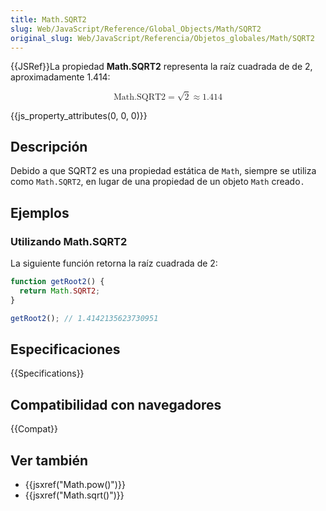 ```yaml
---
title: Math.SQRT2
slug: Web/JavaScript/Reference/Global_Objects/Math/SQRT2
original_slug: Web/JavaScript/Referencia/Objetos_globales/Math/SQRT2
---
```


{{JSRef}}La propiedad **Math.SQRT2** representa la raíz cuadrada de de 2, aproximadamente 1.414:

<math display="block"><semantics><mrow><mstyle mathvariant="monospace"><mi>Math.SQRT2</mi></mstyle><mo>=</mo><msqrt><mn>2</mn></msqrt><mo>≈</mo><mn>1.414</mn></mrow><annotation encoding="TeX">\mathtt{\mi{Math.SQRT2}} = \sqrt{2} \approx 1.414</annotation></semantics></math>

{{js_property_attributes(0, 0, 0)}}

## Descripción

Debido a que SQRT2 es una propiedad estática de `Math`, siempre se utiliza como `Math.SQRT2`, en lugar de una propiedad de un objeto `Math` creado`.`

## Ejemplos

### Utilizando Math.SQRT2

La siguiente función retorna la raíz cuadrada de 2:

```js
function getRoot2() {
  return Math.SQRT2;
}

getRoot2(); // 1.4142135623730951
```

## Especificaciones

{{Specifications}}

## Compatibilidad con navegadores

{{Compat}}

## Ver también

- {{jsxref("Math.pow()")}}
- {{jsxref("Math.sqrt()")}}
